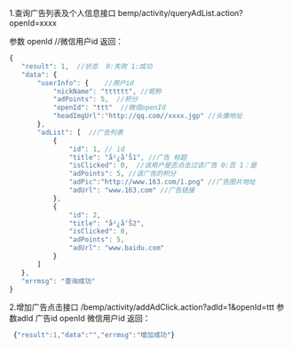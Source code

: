 1.查询广告列表及个人信息接口
 bemp/activity/queryAdList.action?openId=xxxx
 
 参数 openId //微信用户id
 返回：
 ``` javascript
{
    "result": 1,  //状态  0:失败 1:成功
    "data": {
        "userInfo": {    //用户id
            "nickName": "tttttt", //昵称
            "adPoints": 5,  //积分
            "openId": "ttt"  //微信openId
            "headImgUrl":"http://qq.com//xxxx.jgp" //头像地址
        },
        "adList": [  //广告列表
            {
                "id": 1, // id
                "title": "å¹¿å‘Š1", //广告 标题
                "isClicked": 0,  //该用户是否点击过该广告 0:否 1：是
                "adPoints": 5, //该广告的积分
                "adPic":"http://www.163.com/1.png" //广告图片地址
                "adUrl": "www.163.com" //广告链接
            },
            {
                "id": 2,
                "title": "å¹¿å‘Š2",
                "isClicked": 0,
                "adPoints": 5,
                "adUrl": "www.baidu.com"
            }
        ]
    },
    "errmsg": "查询成功"
}
 
 
 ```
 
 2.增加广告点击接口
/bemp/activity/addAdClick.action?adId=1&openId=ttt
参数adId 广告id  openId 微信用户id
返回：
``` javascript 
 {"result":1,"data":"","errmsg":"增加成功"}
```

